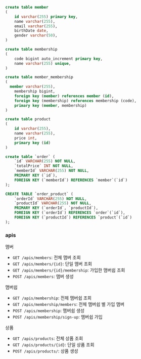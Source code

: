 ```sql
create table member
(
    id varchar(255) primary key,
    name varchar(255),
    email varchar(255),
    birthDate date,
    gender varchar(50),
)

create table membership
(
    code bigint auto_increment primary key,
    name varchar(255) unique,
)

create table member_membership
(
  member varchar(255),
    membership bigint,
    foreign key (member) references member (id),
    foreign key (membership) references membership (code),
    primary key (member, membership)
)

create table product
(
    id varchar(255),
    name varchar(255),
    price int,
    primary key (id)
)

create table `order` (
    `id` VARCHAR(255) NOT NULL,
    `totalPrice` INT NOT NULL,
    `memberId` VARCHAR(255) NOT NULL,
    PRIMARY KEY (`id`),
    FOREIGN KEY (`memberId`) REFERENCES `member`(`id`)
);

CREATE TABLE `order_product` (
    `orderId` VARCHAR(255) NOT NULL,
    `productId` VARCHAR(255) NOT NULL,
    PRIMARY KEY (`orderId`, `productId`),
    FOREIGN KEY (`orderId`) REFERENCES `order`(`id`),
    FOREIGN KEY (`productId`) REFERENCES `product`(`id`)
);
```

### apis
맴버
- `GET /apis/members`: 전체 맴버 조회
- `GET /apis/members/{id}`: 단일 맴버 조회
- `GET /apis/members/{id}/membership`: 가입한 맴버쉽 조회
- `POST /apis/members`: 맴버 생성

맴버쉽
- `GET /apis/membership`: 전체 맴버쉽 조회
- `GET /apis/membership/members`: 전체 맴버쉽 별 가입 맴버
- `POST /apis/membership`: 맴버쉽 생성
- `POST /apis/membership/sign-up`: 맴버쉽 가입

상품
- `GET /apis/products`: 전체 상품 조회
- `GET /apis/products/{id}`: 단일 상품 조회
- `POST /apis/products/`: 상품 생성